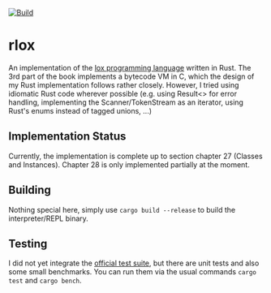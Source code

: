 [![Build](https://github.com/tom-anders/rlox/actions/workflows/rust.yml/badge.svg?branch=main)](https://github.com/tom-anders/rlox/actions/workflows/rust.yml)

# rlox

An implementation of the [lox programming language](craftinginterpreters.com) written in Rust. 
The 3rd part of the book implements a bytecode VM in C, which the design of my Rust implementation follows rather closely.
However, I tried using idiomatic Rust code wherever possible (e.g. using Result<> for error handling, implementing the Scanner/TokenStream as an iterator, using Rust's enums instead of tagged unions, ...)

## Implementation Status

Currently, the implementation is complete up to section chapter 27 (Classes and Instances).
Chapter 28 is only implemented partially at the moment.

## Building

Nothing special here, simply use `cargo build --release` to build the interpreter/REPL binary.

## Testing

I did not yet integrate the [official test suite](https://github.com/munificent/craftinginterpreters/tree/master/test), but there are unit tests and also some small benchmarks.
You can run them via the usual commands `cargo test` and `cargo bench`.
